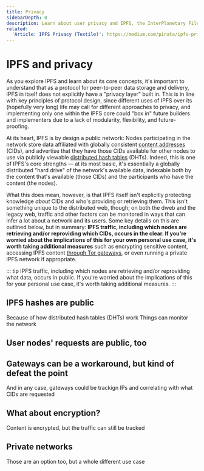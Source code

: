```yaml
---
title: Privacy
sidebarDepth: 0
description: Learn about user privacy and IPFS, the InterPlanetary File System.
related:
  'Article: IPFS Privacy (Textile)': https://medium.com/pinata/ipfs-privacy-711f4b72b2ea
---
```


# IPFS and privacy

As you explore IPFS and learn about its core concepts, it's important to understand that as a protocol for peer-to-peer data storage and delivery, IPFS in itself does not explicitly have a "privacy layer" built in. This is in line with key principles of protocol design, since different uses of IPFS over its (hopefully very long) life may call for different approaches to privacy, and implementing only one within the IPFS core could "box in" future builders and implementers due to a lack of modularity, flexibility, and future-proofing.

At its heart, IPFS is by design a public network: Nodes participating in the network store data affiliated with globally consistent [content addresses](/concepts/content-addressing) (CIDs), and advertise that they have those CIDs available for other nodes to use via publicly viewable [distributed hash tables](/concepts/dht/) (DHTs). Indeed, this is one of IPFS's core strengths — at its most basic, it's essentially a globally distributed "hard drive" of the network's available data, indexable both by the content that's available (those CIDs) and the participants who have the content (the nodes).

What this does mean, however, is that IPFS itself isn't explicitly protecting knowledge _about_ CIDs and who's providing or retrieving them. This isn't something unique to the distributed web, though; on both the dweb and the legacy web, traffic and other factors can be monitored in ways that can infer a lot about a network and its users. Some key details on this are outlined below, but in summary: **IPFS traffic, including which nodes are retrieving and/or reproviding which CIDs, occurs in the clear. If you're worried about the implications of this for your own personal use case, it's worth taking additional measures** such as encrypting sensitive content, accessing IPFS content [through Tor gateways](https://dweb-primer.ipfs.io/avenues-for-access/tor-transport), or even running a private IPFS network if appropriate.

::: tip
IPFS traffic, including which nodes are retrieving and/or reproviding what data, occurs in public. If you're worried about the implications of this for your personal use case, it's worth taking additional measures.
:::

## IPFS hashes are public

Because of how distributed hash tables (DHTs) work
Things can monitor the network

## User nodes' requests are public, too

## Gateways can be a workaround, but kind of defeat the point

And in any case, gateways could be trackign IPs and correlating with what CIDs are requested

## What about encryption?

Content is encrypted, but the traffic can still be tracked

## Private networks

Those are an option too, but a whole different use case
